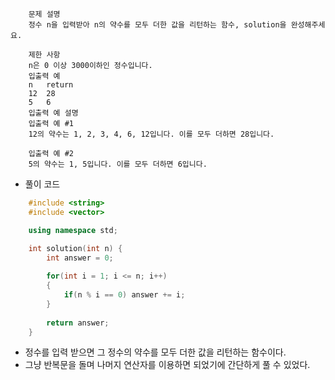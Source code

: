 ```
    문제 설명
    정수 n을 입력받아 n의 약수를 모두 더한 값을 리턴하는 함수, solution을 완성해주세요.

    제한 사항
    n은 0 이상 3000이하인 정수입니다.
    입출력 예
    n	return
    12	28
    5	6
    입출력 예 설명
    입출력 예 #1
    12의 약수는 1, 2, 3, 4, 6, 12입니다. 이를 모두 더하면 28입니다.

    입출력 예 #2
    5의 약수는 1, 5입니다. 이를 모두 더하면 6입니다.
```

- 풀이 코드

```cpp
    #include <string>
    #include <vector>

    using namespace std;

    int solution(int n) {
        int answer = 0;
        
        for(int i = 1; i <= n; i++)
        {
            if(n % i == 0) answer += i;
        }    
        
        return answer;
    }
```

- 정수를 입력 받으면 그 정수의 약수를 모두 더한 값을 리턴하는 함수이다.
- 그냥 반복문을 돌며 나머지 연산자를 이용하면 되었기에 간단하게 풀 수 있었다.